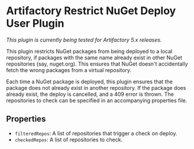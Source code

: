 Artifactory Restrict NuGet Deploy User Plugin
=============================================

*This plugin is currently being tested for Artifactory 5.x releases.*

This plugin restricts NuGet packages from being deployed to a local repository,
if packages with the same name already exist in other NuGet repositories (say,
nuget.org). This ensures that NuGet doesn't accidentally fetch the wrong
packages from a virtual repository.

Each time a NuGet package is deployed, this plugin ensures that the package does
not already exist in another repository. If the package does already exist, the
deploy is cancelled, and a 409 error is thrown. The repositories to check can be
specified in an accompanying properties file.

Properties
----------

- `filteredRepos`: A list of repositories that trigger a check on deploy.
- `checkedRepos`: A list of repositories to check.
